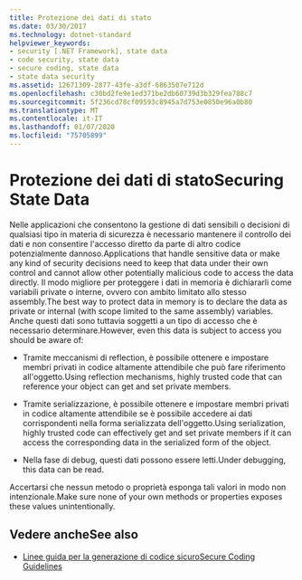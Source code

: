 ```yaml
---
title: Protezione dei dati di stato
ms.date: 03/30/2017
ms.technology: dotnet-standard
helpviewer_keywords:
- security [.NET Framework], state data
- code security, state data
- secure coding, state data
- state data security
ms.assetid: 12671309-2877-43fe-a3df-6863507e712d
ms.openlocfilehash: c30bd2fe9e1ed371be2db60739d3b329fea788c7
ms.sourcegitcommit: 5f236cd78cf09593c8945a7d753e0850e96a0b80
ms.translationtype: MT
ms.contentlocale: it-IT
ms.lasthandoff: 01/07/2020
ms.locfileid: "75705899"
---
```

# <a name="securing-state-data"></a><span data-ttu-id="e25d7-102">Protezione dei dati di stato</span><span class="sxs-lookup"><span data-stu-id="e25d7-102">Securing State Data</span></span>
<span data-ttu-id="e25d7-103">Nelle applicazioni che consentono la gestione di dati sensibili o decisioni di qualsiasi tipo in materia di sicurezza è necessario mantenere il controllo dei dati e non consentire l'accesso diretto da parte di altro codice potenzialmente dannoso.</span><span class="sxs-lookup"><span data-stu-id="e25d7-103">Applications that handle sensitive data or make any kind of security decisions need to keep that data under their own control and cannot allow other potentially malicious code to access the data directly.</span></span> <span data-ttu-id="e25d7-104">Il modo migliore per proteggere i dati in memoria è dichiararli come variabili private o interne, ovvero con ambito limitato allo stesso assembly.</span><span class="sxs-lookup"><span data-stu-id="e25d7-104">The best way to protect data in memory is to declare the data as private or internal (with scope limited to the same assembly) variables.</span></span> <span data-ttu-id="e25d7-105">Anche questi dati sono tuttavia soggetti a un tipo di accesso che è necessario determinare.</span><span class="sxs-lookup"><span data-stu-id="e25d7-105">However, even this data is subject to access you should be aware of:</span></span>  
  
- <span data-ttu-id="e25d7-106">Tramite meccanismi di reflection, è possibile ottenere e impostare membri privati in codice altamente attendibile che può fare riferimento all'oggetto.</span><span class="sxs-lookup"><span data-stu-id="e25d7-106">Using reflection mechanisms, highly trusted code that can reference your object can get and set private members.</span></span>  
  
- <span data-ttu-id="e25d7-107">Tramite serializzazione, è possibile ottenere e impostare membri privati in codice altamente attendibile se è possibile accedere ai dati corrispondenti nella forma serializzata dell'oggetto.</span><span class="sxs-lookup"><span data-stu-id="e25d7-107">Using serialization, highly trusted code can effectively get and set private members if it can access the corresponding data in the serialized form of the object.</span></span>  
  
- <span data-ttu-id="e25d7-108">Nella fase di debug, questi dati possono essere letti.</span><span class="sxs-lookup"><span data-stu-id="e25d7-108">Under debugging, this data can be read.</span></span>  
  
 <span data-ttu-id="e25d7-109">Accertarsi che nessun metodo o proprietà esponga tali valori in modo non intenzionale.</span><span class="sxs-lookup"><span data-stu-id="e25d7-109">Make sure none of your own methods or properties exposes these values unintentionally.</span></span>  
  
## <a name="see-also"></a><span data-ttu-id="e25d7-110">Vedere anche</span><span class="sxs-lookup"><span data-stu-id="e25d7-110">See also</span></span>

- [<span data-ttu-id="e25d7-111">Linee guida per la generazione di codice sicuro</span><span class="sxs-lookup"><span data-stu-id="e25d7-111">Secure Coding Guidelines</span></span>](../../../docs/standard/security/secure-coding-guidelines.md)
